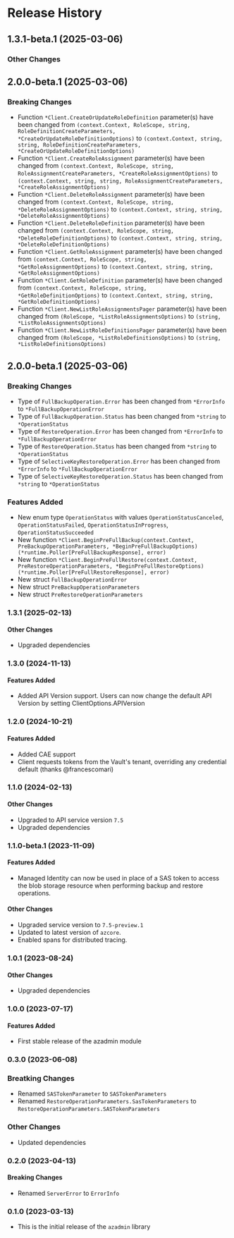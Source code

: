 # Release History

## 1.3.1-beta.1 (2025-03-06)
### Other Changes


## 2.0.0-beta.1 (2025-03-06)
### Breaking Changes

- Function `*Client.CreateOrUpdateRoleDefinition` parameter(s) have been changed from `(context.Context, RoleScope, string, RoleDefinitionCreateParameters, *CreateOrUpdateRoleDefinitionOptions)` to `(context.Context, string, string, RoleDefinitionCreateParameters, *CreateOrUpdateRoleDefinitionOptions)`
- Function `*Client.CreateRoleAssignment` parameter(s) have been changed from `(context.Context, RoleScope, string, RoleAssignmentCreateParameters, *CreateRoleAssignmentOptions)` to `(context.Context, string, string, RoleAssignmentCreateParameters, *CreateRoleAssignmentOptions)`
- Function `*Client.DeleteRoleAssignment` parameter(s) have been changed from `(context.Context, RoleScope, string, *DeleteRoleAssignmentOptions)` to `(context.Context, string, string, *DeleteRoleAssignmentOptions)`
- Function `*Client.DeleteRoleDefinition` parameter(s) have been changed from `(context.Context, RoleScope, string, *DeleteRoleDefinitionOptions)` to `(context.Context, string, string, *DeleteRoleDefinitionOptions)`
- Function `*Client.GetRoleAssignment` parameter(s) have been changed from `(context.Context, RoleScope, string, *GetRoleAssignmentOptions)` to `(context.Context, string, string, *GetRoleAssignmentOptions)`
- Function `*Client.GetRoleDefinition` parameter(s) have been changed from `(context.Context, RoleScope, string, *GetRoleDefinitionOptions)` to `(context.Context, string, string, *GetRoleDefinitionOptions)`
- Function `*Client.NewListRoleAssignmentsPager` parameter(s) have been changed from `(RoleScope, *ListRoleAssignmentsOptions)` to `(string, *ListRoleAssignmentsOptions)`
- Function `*Client.NewListRoleDefinitionsPager` parameter(s) have been changed from `(RoleScope, *ListRoleDefinitionsOptions)` to `(string, *ListRoleDefinitionsOptions)`


## 2.0.0-beta.1 (2025-03-06)
### Breaking Changes

- Type of `FullBackupOperation.Error` has been changed from `*ErrorInfo` to `*FullBackupOperationError`
- Type of `FullBackupOperation.Status` has been changed from `*string` to `*OperationStatus`
- Type of `RestoreOperation.Error` has been changed from `*ErrorInfo` to `*FullBackupOperationError`
- Type of `RestoreOperation.Status` has been changed from `*string` to `*OperationStatus`
- Type of `SelectiveKeyRestoreOperation.Error` has been changed from `*ErrorInfo` to `*FullBackupOperationError`
- Type of `SelectiveKeyRestoreOperation.Status` has been changed from `*string` to `*OperationStatus`

### Features Added

- New enum type `OperationStatus` with values `OperationStatusCanceled`, `OperationStatusFailed`, `OperationStatusInProgress`, `OperationStatusSucceeded`
- New function `*Client.BeginPreFullBackup(context.Context, PreBackupOperationParameters, *BeginPreFullBackupOptions) (*runtime.Poller[PreFullBackupResponse], error)`
- New function `*Client.BeginPreFullRestore(context.Context, PreRestoreOperationParameters, *BeginPreFullRestoreOptions) (*runtime.Poller[PreFullRestoreResponse], error)`
- New struct `FullBackupOperationError`
- New struct `PreBackupOperationParameters`
- New struct `PreRestoreOperationParameters`


### 1.3.1 (2025-02-13)

#### Other Changes
* Upgraded dependencies

### 1.3.0 (2024-11-13)

#### Features Added
* Added API Version support. Users can now change the default API Version by setting ClientOptions.APIVersion

### 1.2.0 (2024-10-21)

#### Features Added
* Added CAE support
* Client requests tokens from the Vault's tenant, overriding any credential default
  (thanks @francescomari)

### 1.1.0 (2024-02-13)

#### Other Changes
* Upgraded to API service version `7.5`
* Upgraded dependencies

### 1.1.0-beta.1 (2023-11-09)

#### Features Added
* Managed Identity can now be used in place of a SAS token to access the blob storage resource when performing backup and restore operations.

#### Other Changes
* Upgraded service version to `7.5-preview.1`
* Updated to latest version of `azcore`.
* Enabled spans for distributed tracing.

### 1.0.1 (2023-08-24)

#### Other Changes
* Upgraded dependencies 

### 1.0.0 (2023-07-17)

#### Features Added
* First stable release of the azadmin module

### 0.3.0 (2023-06-08)

### Breatking Changes
* Renamed `SASTokenParameter` to `SASTokenParameters`
* Renamed `RestoreOperationParameters.SasTokenParameters` to `RestoreOperationParameters.SASTokenParameters`

### Other Changes
* Updated dependencies

### 0.2.0 (2023-04-13)

#### Breaking Changes
* Renamed `ServerError` to `ErrorInfo`

### 0.1.0 (2023-03-13)
* This is the initial release of the `azadmin` library
